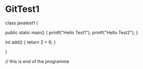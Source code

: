 # GitTest1

class javatest1
{

public static main()
{
printf("Hello Test1");
printf("Hello Test2");
}

int add()
{
return 2 + 6;
}

}

// this is end of the programme
